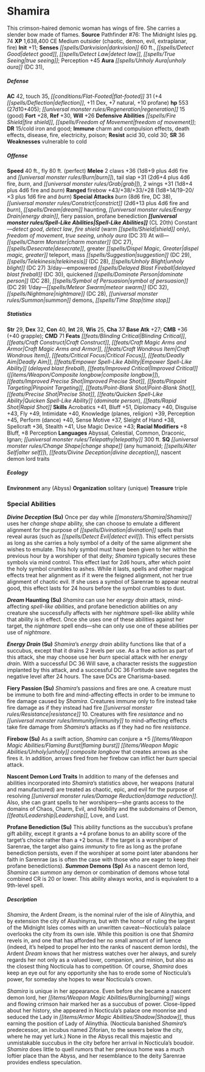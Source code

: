 ﻿---
cssclass: [monsters]
title1: Shamira
desc_short: This crimson-haired demonic woman has wings of fire. She carries a slender
  bow made of flames.
title2: Shamira
CR: 25
sources:
- name: 'Pathfinder #76: The Midnight Isles'
  page: 74
  link: http://paizo.com/products/btpy92lf?Pathfinder-Adventure-Path-76-The-Midnight-Isles
XP: 1638400
alignment: CE
size: Medium
type: outsider
subtypes:
- chaotic
- demon
- evil
- extraplanar
- fire
initiative:
  bonus: 11
senses:
  darkvision: 60
  detect good: true
  detect law: true
  true seeing: true
auras:
- name: unholy aura (DC 31),
AC:
  AC: 42
  touch: 35
  flat_footed: 31
  components:
    deflection: 4
    dex: 11
    natural: 7
    profane: 10
HP:
  HP: 553
  long: 27d10+405
  regeneration: 15
  regeneration_weakness: good
saves:
  fort: 28
  ref: 30
  will: 26
defensive_abilities:
- fire shield
- freedom of movement
DR:
- amount: 15
  weakness: cold iron and good
immunities:
- charm and compulsion effects
- death effects
- disease
- fire
- electricity
- poison
resistances:
  acid: 30
  cold: 30
SR: 36
weaknesses:
- vulnerable to cold
speeds:
  base: 40
  fly: 80
  fly_maneuverability: perfect
attacks:
  melee:
  - - text: 2 claws +36 (1d8+9 plus 4d6 fire and burn)
      entries:
      - - damage: 1d8+9
        - damage: 4d6
          type: fire
        - effect: burn
      count: 2
      attack: claws
      bonus:
      - 36
    - text: tail slap +31 (2d6+4 plus 4d6 fire, burn, and grab)
      entries:
      - - damage: 2d6+4
        - damage: 4d6
          type: fire
        - effect: burn
        - effect: grab
      attack: tail slap
      bonus:
      - 31
    - text: 2 wings +31 (1d8+4 plus 4d6 fire and burn)
      entries:
      - - damage: 1d8+4
        - damage: 4d6
          type: fire
        - effect: burn
      count: 2
      attack: wings
      bonus:
      - 31
  ranged:
  - - text: firebow +43/+38/+33/+28 (1d8+14/19-20/×3 plus 1d6 fire and burn)
      entries:
      - - damage: 1d8+14
          crit_range: 19-20
          crit_multiplier: 3
        - damage: 1d6
          type: fire
        - effect: burn
      attack: firebow
      bonus:
      - 43
      - 38
      - 33
      - 28
  special:
  - burn (8d6 fire, DC 38)
  - constrict (2d6+13 plus 4d6 fire and burn)
  - dream haunting
  - energy drain
  - fiery passion
  - profane benediction
spell_like_abilities:
  entries:
  - name: detect good
    source: default
    freq: Constant
  - name: detect law
    source: default
    freq: Constant
  - name: fire shield
    source: default
    freq: Constant
    other: warm shield only
  - name: freedom of movement
    source: default
    freq: Constant
  - name: true seeing
    source: default
    freq: Constant
  - name: unholy aura
    source: default
    freq: Constant
    DC: 31
  - name: charm monster
    source: default
    freq: At will
    DC: 27
  - name: desecrate
    source: default
    freq: At will
  - name: greater dispel magic
    source: default
    freq: At will
  - name: greater teleport
    source: default
    freq: At will
  - name: mass suggestion
    source: default
    freq: At will
    DC: 29
  - name: telekinesis
    source: default
    freq: At will
    DC: 28
  - name: unholy blight
    source: default
    freq: At will
    DC: 27
  - name: empowered delayed blast fireball
    source: default
    freq: 3/day
    DC: 30
  - name: quickened dominate person
    source: default
    freq: 3/day
    DC: 28
  - name: symbol of persuasion
    source: default
    freq: 3/day
    DC: 29
  - name: meteor swarm
    source: default
    freq: 1/day
    DC: 32
  - name: nightmare
    source: default
    freq: 1/day
    DC: 28
  - name: summon demons
    source: default
    freq: 1/day
  - name: time stop
    source: default
    freq: 1/day
  sources:
  - name: default
    CL: 20
ability_scores:
  STR: 29
  DEX: 32
  CON: 40
  INT: 28
  WIS: 25
  CHA: 37
BAB: 27
CMB: 36
CMB_other: +40 grapple
CMD: 71
feats:
- name: Blinding Critical
- name: Craft Construct
- name: Craft Magic Arms and Armor
- name: Craft Wondrous Item
- name: Critical Focus
- name: Deadly Aim
- name: Empower Spell-Like Ability (delayed blast fireball)
- name: Improved Critical (composite longbow)
- name: Improved Precise Shot
- name: Pinpoint Targeting
- name: Point-Blank Shot
- name: Precise Shot
- name: Quicken Spell-Like Ability (dominate person)
- name: Rapid Shot
skills:
  Acrobatics: 41
  Bluff: 51
  Diplomacy: 40
  Disguise: 43
  Fly: 49
  Intimidate: 40
  Knowledge (planes): 39
  Knowledge (religion): 39
  Perception: 45
  Perform (dance): 40
  Sense Motive: 37
  Sleight of Hand: 38
  Spellcraft: 36
  Stealth: 41
  Use Magic Device: 43
  _racial_mods:
    Bluff:
      _: 8
    Perception:
      _: 8
languages:
- Abyssal
- Celestial
- Common
- Draconic
- Ignan
- telepathy 300 ft.
special_qualities:
- change shape (any humanoid; alter self)
- divine deception
- nascent demon lord traits
ecology:
  environment: any (Abyss)
  organization: solitary (unique)
  treasure_type: triple
special_abilities:
  Divine Deception (Su): Once per day while Shamira uses her change shape ability,
    she can choose to emulate a different alignment for the purpose of divination
    spells that reveal auras (such as detect evil). This effect persists as long as
    she carries a holy symbol of a deity of the same alignment she wishes to emulate.
    This holy symbol must have been given to her within the previous hour by a worshiper
    of that deity; Shamira typically secures these symbols via mind control. This
    effect last for 2d6 hours, after which point the holy symbol crumbles to ashes.
    While it lasts, spells and other magical effects treat her alignment as if it
    were the feigned alignment, not her true alignment of chaotic evil. If she uses
    a symbol of Sarenrae to appear neutral good, this effect lasts for 24 hours before
    the symbol crumbles to dust.
  Dream Haunting (Su): Shamira can use her energy drain attack, mind-affecting spell-like
    abilities, and profane benediction abilities on any creature she successfully
    affects with her nightmare spell-like ability while that ability is in effect.
    Once she uses one of these abilities against her target, the nightmare spell ends-she
    can only use one of these abilities per use of nightmare.
  Energy Drain (Su): Shamira's energy drain ability functions like that of a succubus,
    except that it drains 2 levels per use. As a free action as part of this attack,
    she may choose use her burn special attack with her energy drain. With a successful
    DC 36 Will save, a character resists the suggestion implanted by this attack,
    and a successful DC 36 Fortitude save negates the negative level after 24 hours.
    The save DCs are Charisma-based.
  Fiery Passion (Su): Shamira's passions and fires are one. A creature must be immune
    to both fire and mind-affecting effects in order to be immune to fire damage caused
    by Shamira. Creatures immune only to fire instead take fire damage as if they
    instead had fire resistance 10. Creatures with fire resistance and no immunity
    to mind-affecting effects take fire damage from Shamira's attacks as if they had
    no fire resistance.
  Firebow (Su): As a swift action, Shamira can conjure a +5 flaming burst unholy composite
    longbow that creates arrows as she fires it. In addition, arrows fired from her
    firebow can inflict her burn special attack.
  Nascent Demon Lord Traits: In addition to many of the defenses and abilities incorporated
    into Shamira's statistics above, her weapons (natural and manufactured) are treated
    as chaotic, epic, and evil for the purpose of resolving damage reduction. Also,
    she can grant spells to her worshipers-she grants access to the domains of Chaos,
    Charm, Evil, and Nobility and the subdomains of Demon, Leadership, Love, and Lust.
  Profane Benediction (Su): This ability functions as the succubus's profane gift
    ability, except it grants a +4 profane bonus to an ability score of the target's
    choice rather than a +2 bonus. If the target is a worshiper of Sarenrae, the target
    also gains immunity to fire as long as the profane benediction persists, even
    if the worshiper at some point later abandons her faith in Sarenrae (as is often
    the case with those who are eager to keep their profane benedictions).
  Summon Demons (Sp): As a nascent demon lord, Shamira can summon any demon or combination
    of demons whose total combined CR is 20 or lower. This ability always works, and
    is equivalent to a 9th-level spell.
desc_long: |-
  Shamira, the Ardent Dream, is the nominal ruler of the isle of Alinythia, and by extension the city of Alushinyrra, but with the honor of ruling the largest of the Midnight Isles comes with an unwritten caveat-Nocticula's palace overlooks the city from its own isle. While this position is one that Shamira revels in, and one that has afforded her no small amount of inf luence (indeed, it's helped to propel her into the ranks of nascent demon lords), the Ardent Dream knows that her mistress watches over her always, and surely regards her not only as a valued lover, companion, and minion, but also as the closest thing Nocticula has to competition. Of course, Shamira does keep an eye out for any opportunity she has to erode some of Nocticula's power, for someday she hopes to wear Nocticula's crown.

  Shamira is unique in her appearance. Even before she became a nascent demon lord, her burning wings and flowing crimson hair marked her as a succubus of power. Close-lipped about her history, she appeared in Nocticula's palace one moonrise and seduced the Lady in Shadow, thus earning the position of Lady of Alinythia. (Nocticula banished Shamira's predecessor, an incubus named Ziforian, to the sewers below the city, where he may yet lurk.) None in the Abyss recall this majestic and unmistakable succubus in the city before her arrival in Nocticula's boudoir. Shamira does little to quell rumors that her previous home was a much loftier place than the Abyss, and her resemblance to the deity Sarenrae provides endless speculation.

---

# Shamira
This crimson-haired demonic woman has wings of fire. She carries a slender bow made of flames.
**Source** Pathfinder #76: The Midnight Isles pg. 74
**XP** 1,638,400
CE Medium outsider (chaotic, demon, evil, extraplanar, fire)
**Init** +11; **Senses** _[[spells/Darkvision|darkvision]]_ 60 ft., _[[spells/Detect Good|detect good]]_, _[[spells/Detect Law|detect law]]_, _[[spells/True Seeing|true seeing]]_; Perception +45
**Aura** _[[spells/Unholy Aura|unholy aura]]_ (DC 31),

##### Defense

**AC** 42, touch 35, _[[conditions/Flat-Footed|flat-footed]]_ 31 (+4 _[[spells/Deflection|deflection]]_, +11 Dex, +7 natural, +10 profane)
**hp** 553 (27d10+405); _[[universal monster rules/Regeneration|regeneration]]_ 15 (good)
**Fort** +28, **Ref** +30, **Will** +26
**Defensive Abilities** _[[spells/Fire Shield|fire shield]]_, _[[spells/Freedom of Movement|freedom of movement]]_; **DR** 15/cold iron and good; **Immune** charm and compulsion effects, death effects, disease, fire, electricity, poison; **Resist** acid 30, cold 30; **SR** 36
**Weaknesses** vulnerable to cold

##### Offense
**Speed** 40 ft., fly 80 ft. (perfect)
**Melee** 2 claws +36 (1d8+9 plus 4d6 fire and _[[universal monster rules/Burn|burn]]_), tail slap +31 (2d6+4 plus 4d6 fire, _burn_, and _[[universal monster rules/Grab|grab]]_), 2 wings +31 (1d8+4 plus 4d6 fire and _burn_)
**Ranged** firebow +43/+38/+33/+28 (1d8+14/19–20/×3 plus 1d6 fire and _burn_)
**Special Attacks** _burn_ (8d6 fire, DC 38), _[[universal monster rules/Constrict|constrict]]_ (2d6+13 plus 4d6 fire and _burn_), _[[spells/Dream|dream]]_ haunting, _[[universal monster rules/Energy Drain|energy drain]]_, fiery passion, profane benediction
**_[[universal monster rules/Spell-Like Abilities|Spell-Like Abilities]]_** (CL 20th)
Constant—_detect good_, _detect law_, _fire shield_ (warm _[[spells/Shield|shield]]_ only), _freedom of movement_, _true seeing_, _unholy aura_ (DC 31)
At will—_[[spells/Charm Monster|charm monster]]_ (DC 27), _[[spells/Desecrate|desecrate]]_, greater _[[spells/Dispel Magic, Greater|dispel magic, greater]]_ teleport, mass _[[spells/Suggestion|suggestion]]_ (DC 29), _[[spells/Telekinesis|telekinesis]]_ (DC 28), _[[spells/Unholy Blight|unholy blight]]_ (DC 27)
3/day—empowered _[[spells/Delayed Blast Fireball|delayed blast fireball]]_ (DC 30), quickened _[[spells/Dominate Person|dominate person]]_ (DC 28), _[[spells/Symbol of Persuasion|symbol of persuasion]]_ (DC 29)
1/day—_[[spells/Meteor Swarm|meteor swarm]]_ (DC 32), _[[spells/Nightmare|nightmare]]_ (DC 28), _[[universal monster rules/Summon|summon]]_ demons, _[[spells/Time Stop|time stop]]_

##### Statistics
**Str** 29, **Dex** 32, **Con** 40, **Int** 28, **Wis** 25, **Cha** 37
**Base Atk** +27; **CMB** +36 (+40 grapple); **CMD** 71
**Feats** _[[feats/Blinding Critical|Blinding Critical]]_, _[[feats/Craft Construct|Craft Construct]]_, _[[feats/Craft Magic Arms and Armor|Craft Magic Arms and Armor]]_, _[[feats/Craft Wondrous Item|Craft Wondrous Item]]_, _[[feats/Critical Focus|Critical Focus]]_, _[[feats/Deadly Aim|Deadly Aim]]_, _[[feats/Empower Spell-Like Ability|Empower Spell-Like Ability]]_ (_delayed blast fireball_), _[[feats/Improved Critical|Improved Critical]]_ (_[[items/Weapon/Composite longbow|composite longbow]]_), _[[feats/Improved Precise Shot|Improved Precise Shot]]_, _[[feats/Pinpoint Targeting|Pinpoint Targeting]]_, _[[feats/Point-Blank Shot|Point-Blank Shot]]_, _[[feats/Precise Shot|Precise Shot]]_, _[[feats/Quicken Spell-Like Ability|Quicken Spell-Like Ability]]_ (_dominate person_), _[[feats/Rapid Shot|Rapid Shot]]_
**Skills** Acrobatics +41, Bluff +51, Diplomacy +40, Disguise +43, Fly +49, Intimidate +40, Knowledge (planes, religion) +39, Perception +45, Perform (dance) +40, Sense Motive +37, Sleight of Hand +38, Spellcraft +36, Stealth +41, Use Magic Device +43; **Racial Modifiers** +8 Bluff, +8 Perception
**Languages** Abyssal, Celestial, Common, Draconic, Ignan; _[[universal monster rules/Telepathy|telepathy]]_ 300 ft.
**SQ** _[[universal monster rules/Change Shape|change shape]]_ (any humanoid; _[[spells/Alter Self|alter self]]_), _[[feats/Divine Deception|divine deception]]_, nascent demon lord traits

##### Ecology

**Environment** any (Abyss)
**Organization** solitary (unique)
**Treasure** triple

### Special Abilities

**_Divine Deception_ (Su)** Once per day while _[[monsters/Shamira|Shamira]]_ uses her _change shape_ ability, she can choose to emulate a different alignment for the purpose of _[[spells/Divination|divination]]_ spells that reveal auras (such as _[[spells/Detect Evil|detect evil]]_). This effect persists as long as she carries a holy symbol of a deity of the same alignment she wishes to emulate. This holy symbol must have been given to her within the previous hour by a worshiper of that deity; _Shamira_ typically secures these symbols via mind control. This effect last for 2d6 hours, after which point the holy symbol crumbles to ashes. While it lasts, spells and other magical effects treat her alignment as if it were the feigned alignment, not her true alignment of chaotic evil. If she uses a symbol of Sarenrae to appear neutral good, this effect lasts for 24 hours before the symbol crumbles to dust.

**_Dream_ Haunting (Su)** _Shamira_ can use her _energy drain_ attack, mind-affecting _spell-like abilities_, and profane benediction abilities on any creature she successfully affects with her _nightmare_ spell-like ability while that ability is in effect. Once she uses one of these abilities against her target, the _nightmare_ spell ends—she can only use one of these abilities per use of _nightmare_.

**_Energy Drain_ (Su)** _Shamira_’s _energy drain_ ability functions like that of a succubus, except that it drains 2 levels per use. As a free action as part of this attack, she may choose use her _burn_ special attack with her _energy drain_. With a successful DC 36 Will save, a character resists the _suggestion_ implanted by this attack, and a successful DC 36 Fortitude save negates the negative level after 24 hours. The save DCs are Charisma-based.

**Fiery Passion (Su)** _Shamira_’s passions and fires are one. A creature must be immune to both fire and mind-affecting effects in order to be immune to fire damage caused by _Shamira_. Creatures immune only to fire instead take fire damage as if they instead had fire _[[universal monster rules/Resistance|resistance]]_ 10. Creatures with fire _resistance_ and no _[[universal monster rules/Immunity|immunity]]_ to mind-affecting effects take fire damage from _Shamira_’s attacks as if they had no fire _resistance_.

**Firebow (Su)** As a swift action, _Shamira_ can conjure a +5 _[[items/Weapon Magic Abilities/Flaming Burst|flaming burst]]_ _[[items/Weapon Magic Abilities/Unholy|unholy]]_ _composite longbow_ that creates arrows as she fires it. In addition, arrows fired from her firebow can inflict her _burn_ special attack.

**Nascent Demon Lord Traits** In addition to many of the defenses and abilities incorporated into _Shamira_’s statistics above, her weapons (natural and manufactured) are treated as chaotic, epic, and evil for the purpose of resolving _[[universal monster rules/Damage Reduction|damage reduction]]_. Also, she can grant spells to her worshipers—she grants access to the domains of Chaos, Charm, Evil, and Nobility and the subdomains of Demon, _[[feats/Leadership|Leadership]]_, Love, and Lust.

**Profane Benediction (Su)** This ability functions as the succubus’s profane gift ability, except it grants a +4 profane bonus to an ability score of the target’s choice rather than a +2 bonus. If the target is a worshiper of Sarenrae, the target also gains _immunity_ to fire as long as the profane benediction persists, even if the worshiper at some point later abandons her faith in Sarenrae (as is often the case with those who are eager to keep their profane benedictions).
**_Summon_ Demons (Sp)** As a nascent demon lord, _Shamira_ can _summon_ any demon or combination of demons whose total combined CR is 20 or lower. This ability always works, and is equivalent to a 9th-level spell.

##### Description

_Shamira_, the Ardent _Dream_, is the nominal ruler of the isle of Alinythia, and by extension the city of Alushinyrra, but with the honor of ruling the largest of the Midnight Isles comes with an unwritten caveat—Nocticula’s palace overlooks the city from its own isle. While this position is one that _Shamira_ revels in, and one that has afforded her no small amount of inf luence (indeed, it’s helped to propel her into the ranks of nascent demon lords), the Ardent _Dream_ knows that her mistress watches over her always, and surely regards her not only as a valued lover, companion, and minion, but also as the closest thing Nocticula has to competition. Of course, _Shamira_ does keep an eye out for any opportunity she has to erode some of Nocticula’s power, for someday she hopes to wear Nocticula’s crown.

_Shamira_ is unique in her appearance. Even before she became a nascent demon lord, her _[[items/Weapon Magic Abilities/Burning|burning]]_ wings and flowing crimson hair marked her as a succubus of power. Close-lipped about her history, she appeared in Nocticula’s palace one moonrise and seduced the Lady in _[[items/Armor Magic Abilities/Shadow|Shadow]]_, thus earning the position of Lady of Alinythia. (Nocticula banished _Shamira_’s predecessor, an incubus named Ziforian, to the sewers below the city, where he may yet lurk.) None in the Abyss recall this majestic and unmistakable succubus in the city before her arrival in Nocticula’s boudoir. _Shamira_ does little to quell rumors that her previous home was a much loftier place than the Abyss, and her resemblance to the deity Sarenrae provides endless speculation.